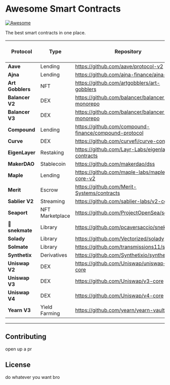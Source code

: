 # Awesome Smart Contracts

[![Awesome](https://awesome.re/badge.svg)](https://awesome.re)

The best smart contracts in one place. 

| Protocol         | Type             | Repository                                            | Documentation                                                   | The Bytecode Episode                                                            |
| ---------------- | ---------------- | ----------------------------------------------------- | --------------------------------------------------------------- | ------------------------------------------------------------------------------- |
| **Aave**         | Lending          | https://github.com/aave/protocol-v2                   | [Docs](https://docs.aave.com/)                                  | N/A                                                                             |
| **Ajna**         | Lending          | https://github.com/ajna-finance/ajna-core             | [Docs](https://docs.ajna.finance/)                              | N/A                                                                             |
| **Art Gobblers** | NFT              | https://github.com/artgobblers/art-gobblers           | [Docs](https://www.paradigm.xyz/2022/09/art-gobblers)           | N/A                                                                             |
| **Balancer V2**  | DEX              | https://github.com/balancer/balancer-v2-monorepo      | [Docs](https://docs.balancer.fi/)                               | N/A                                                                             |
| **Balancer V3**  | DEX              | https://github.com/balancer/balancer-v3-monorepo      | [Docs](https://docs-v3.balancer.fi/)                            | N/A                                                                             |
| **Compound**     | Lending          | https://github.com/compound-finance/compound-protocol | [Docs](https://compound.finance/docs)                           | N/A                                                                             |
| **Curve**        | DEX              | https://github.com/curvefi/curve-contract             | [Docs](https://docs.curve.fi/)                                  | N/A                                                                             |
| **EigenLayer**   | Restaking        | https://github.com/Layr-Labs/eigenlayer-contracts     | [Docs](https://docs.eigenlayer.xyz)                             | N/A                                                                             |
| **MakerDAO**     | Stablecoin       | https://github.com/makerdao/dss                       | [Docs](https://docs.makerdao.com/)                              | N/A                                                                             |
| **Maple**        | Lending          | https://github.com/maple-labs/maple-core-v2           | [Docs](https://docs.maple.finance/)                             | [Youtube](https://www.youtube.com/watch?v=nG_QTMGVL3U&t=2358s&ab_channel=shafu) |
| **Merit**        | Escrow           | https://github.com/Merit-Systems/contracts            | [Docs](https://www.merit.systems/docs)                          | [Youtube](https://www.youtube.com/watch?v=-Lqn4mx8eRY&ab_channel=shafu)         |
| **Sablier V2**   | Streaming        | https://github.com/sablier-labs/v2-core               | [Docs](https://docs.sablier.com)                                | [Youtube](https://www.youtube.com/watch?v=Mh0akz5ybZ8&t=11s&ab_channel=shafu)   |
| **Seaport**      | NFT Marketplace  | https://github.com/ProjectOpenSea/seaport             | [Docs](https://docs.opensea.io/v2.0/reference/seaport-overview) | [Youtube](https://www.youtube.com/watch?v=mvRrRV_eNLQ&ab_channel=shafu)         |
| **🐍 snekmate**  | Library          | https://github.com/pcaversaccio/snekmate              | [Docs](https://github.com/pcaversaccio/snekmate#readme)         | N/A                                                                             |
| **Solady**       | Library          | https://github.com/Vectorized/solady                  | [Docs](https://github.com/Vectorized/solady#readme)             | N/A                                                                             |
| **Solmate**      | Library          | https://github.com/transmissions11/solmate            | [Docs](https://github.com/transmissions11/solmate#readme)       | N/A                                                                             |
| **Synthetix**    | Derivatives      | https://github.com/Synthetixio/synthetix              | [Docs](https://docs.synthetix.io/)                              | N/A                                                                             |
| **Uniswap V2**   | DEX              | https://github.com/Uniswap/uniswap-v2-core            | [Docs](https://docs.uniswap.org/)                               | N/A                                                                             |
| **Uniswap V3**   | DEX              | https://github.com/Uniswap/v3-core                    | [Docs](https://docs.uniswap.org/protocol/V3/introduction)       | N/A                                                                             |
| **Uniswap V4**   | DEX              | https://github.com/Uniswap/v4-core                    | [Docs](https://docs.uniswap.org/contracts/v4/overview)          | N/A                                                                             |
| **Yearn V3**     | Yield Farming    | https://github.com/yearn/yearn-vaults-v3              | [Docs](https://docs.yearn.fi/developers/v3/overview)            | N/A                                                                             |

---

## Contributing

open up a pr

## License

do whatever you want bro
